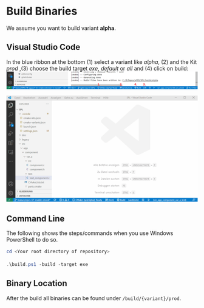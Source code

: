 # Build Binaries

We assume you want to build variant **alpha**.

## Visual Studio Code

In the blue ribbon at the bottom (1) select a variant like _alpha_, (2) and the Kit _prod_ ,(3) choose the build target _exe_, _default_ or _all_ and (4) click on build:
![vscode-build](img/vscode-build.png)

![vscode-build](img/build-binaries.gif)

## Command Line

The following shows the steps/commands when you use Windows PowerShell to do so.

```powershell
cd <Your root directory of repository>

.\build.ps1 -build -target exe
```

## Binary Location

After the build all binaries can be found under `/build/{variant}/prod`.
